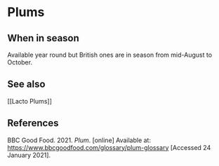 # Plums

## When in season
Available year round but British ones are in season from mid-August to October.

## See also
[[Lacto Plums]]

## References

BBC Good Food. 2021. _Plum_. \[online\] Available at: <https://www.bbcgoodfood.com/glossary/plum-glossary> \[Accessed 24 January 2021\].
